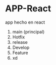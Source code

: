 # APP-React
app hecho en react


1. main (principal)
2. Hotfix
3. release
4. Develop
5. Feature
6. xd
